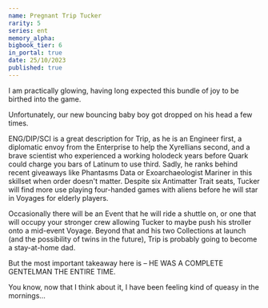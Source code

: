 ```yaml
---
name: Pregnant Trip Tucker
rarity: 5
series: ent
memory_alpha:
bigbook_tier: 6
in_portal: true
date: 25/10/2023
published: true
---
```


I am practically glowing, having long expected this bundle of joy to be birthed into the game.

Unfortunately, our new bouncing baby boy got dropped on his head a few times.

ENG/DIP/SCI is a great description for Trip, as he is an Engineer first, a diplomatic envoy from the Enterprise to help the Xyrellians second, and a brave scientist who experienced a working holodeck years before Quark could charge you bars of Latinum to use third. Sadly, he ranks behind recent giveaways like Phantasms Data or Exoarchaeologist Mariner in this skillset when order doesn't matter. Despite six Antimatter Trait seats, Tucker will find more use playing four-handed games with aliens before he will star in Voyages for elderly players.

Occasionally there will be an Event that he will ride a shuttle on, or one that will occupy your stronger crew allowing Tucker to maybe push his stroller onto a mid-event Voyage. Beyond that and his two Collections at launch (and the possibility of twins in the future), Trip is probably going to become a stay-at-home dad.

But the most important takeaway here is – HE WAS A COMPLETE GENTELMAN THE ENTIRE TIME.

You know, now that I think about it, I have been feeling kind of queasy in the mornings...
